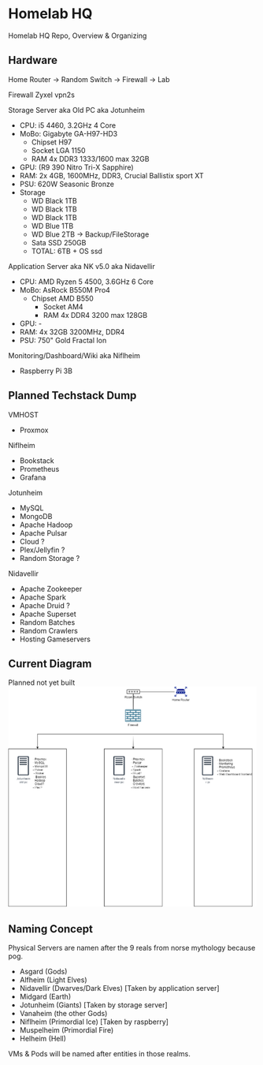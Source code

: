 # Homelab HQ
Homelab HQ Repo, Overview & Organizing

## Hardware

Home Router -> Random Switch -> Firewall -> Lab

Firewall
Zyxel vpn2s

Storage Server aka Old PC aka Jotunheim
* CPU: i5 4460, 3.2GHz 4 Core
* MoBo: Gigabyte GA-H97-HD3
	* Chipset H97
	* Socket LGA 1150
	* RAM 4x DDR3 1333/1600 max 32GB
* GPU: (R9 390 Nitro Tri-X Sapphire)
* RAM: 2x 4GB, 1600MHz, DDR3, Crucial Ballistix sport XT
* PSU: 620W Seasonic Bronze
* Storage
	* WD Black 1TB
	* WD Black 1TB
	* WD Black 1TB
	* WD Blue 1TB
	* WD Blue 2TB -> Backup/FileStorage
	* Sata SSD 250GB
	* TOTAL: 6TB + OS ssd

Application Server aka NK v5.0 aka Nidavellir
* CPU: AMD Ryzen 5 4500, 3.6GHz 6 Core
* MoBo: AsRock B550M Pro4
  * Chipset AMD B550
	* Socket AM4
	* RAM 4x DDR4 3200 max 128GB
* GPU: -
* RAM: 4x 32GB 3200MHz, DDR4
* PSU: 750" Gold Fractal Ion

Monitoring/Dashboard/Wiki aka Niflheim
* Raspberry Pi 3B

## Planned Techstack Dump
VMHOST
* Proxmox

Niflheim
* Bookstack
* Prometheus
* Grafana

Jotunheim
* MySQL
* MongoDB
* Apache Hadoop
* Apache Pulsar
* Cloud ?
* Plex/Jellyfin ?
* Random Storage ?

Nidavellir
* Apache Zookeeper
* Apache Spark
* Apache Druid ?
* Apache Superset
* Random Batches
* Random Crawlers
* Hosting Gameservers

## Current Diagram
Planned not yet built
<img src="https://github.com/Magikarp-Homelab/hl-hq/blob/main/network_diagram.png"/>

## Naming Concept
Physical Servers are namen after the 9 reals from norse mythology because pog.

* Asgard (Gods)
* Alfheim (Light Elves)
* Nidavellir (Dwarves/Dark Elves) [Taken by application server]
* Midgard (Earth)
* Jotunheim (Giants) [Taken by storage server]
* Vanaheim (the other Gods)
* Niflheim (Primordial Ice) [Taken by raspberry]
* Muspelheim (Primordial Fire)
* Helheim (Hell)


VMs & Pods will be named after entities in those realms.
